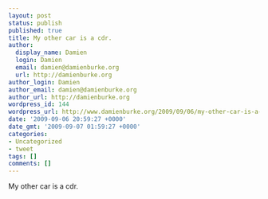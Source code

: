```yaml
---
layout: post
status: publish
published: true
title: My other car is a cdr.
author:
  display_name: Damien
  login: Damien
  email: damien@damienburke.org
  url: http://damienburke.org
author_login: Damien
author_email: damien@damienburke.org
author_url: http://damienburke.org
wordpress_id: 144
wordpress_url: http://www.damienburke.org/2009/09/06/my-other-car-is-a-cdr/
date: '2009-09-06 20:59:27 +0000'
date_gmt: '2009-09-07 01:59:27 +0000'
categories:
- Uncategorized
- tweet
tags: []
comments: []
---
```

<p>My other car is a cdr.</p>
